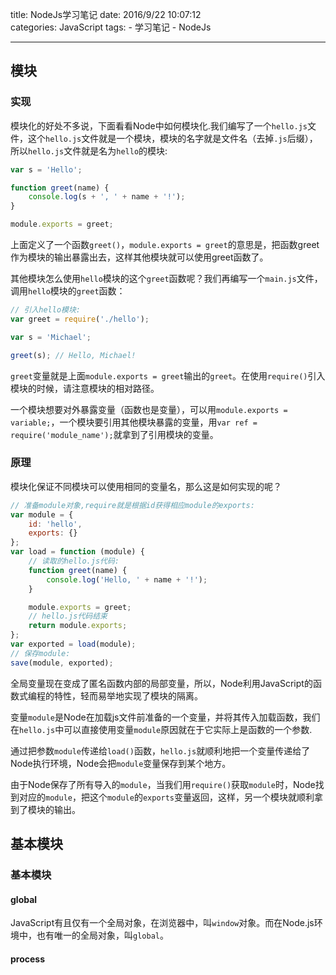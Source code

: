 title: NodeJs学习笔记
date: 2016/9/22 10:07:12  
categories: JavaScript
tags:
	- 学习笔记
	- NodeJs

---


<!--more-->

## 模块
### 实现
模块化的好处不多说，下面看看Node中如何模块化.我们编写了一个`hello.js`文件，这个`hello.js`文件就是一个模块，模块的名字就是文件名（去掉`.js`后缀），所以`hello.js`文件就是名为`hello`的模块:

```javascript
var s = 'Hello';

function greet(name) {
    console.log(s + ', ' + name + '!');
}

module.exports = greet;
```

上面定义了一个函数`greet()`，`module.exports = greet`的意思是，把函数greet作为模块的输出暴露出去，这样其他模块就可以使用greet函数了。

其他模块怎么使用`hello`模块的这个`greet`函数呢？我们再编写一个`main.js`文件，调用`hello`模块的`greet`函数：

```javascript
// 引入hello模块:
var greet = require('./hello');

var s = 'Michael';

greet(s); // Hello, Michael!
```

`greet`变量就是上面`module.exports = greet`输出的`greet`。在使用`require()`引入模块的时候，请注意模块的相对路径。

一个模块想要对外暴露变量（函数也是变量），可以用`module.exports = variable;`，一个模块要引用其他模块暴露的变量，用`var ref = require('module_name');`就拿到了引用模块的变量。

### 原理
模块化保证不同模块可以使用相同的变量名，那么这是如何实现的呢？

```javascript
// 准备module对象,require就是根据id获得相应module的exports:
var module = {
    id: 'hello',
    exports: {}
};
var load = function (module) {
    // 读取的hello.js代码:
    function greet(name) {
        console.log('Hello, ' + name + '!');
    }

    module.exports = greet;
    // hello.js代码结束
    return module.exports;
};
var exported = load(module);
// 保存module:
save(module, exported);
```

全局变量现在变成了匿名函数内部的局部变量，所以，Node利用JavaScript的函数式编程的特性，轻而易举地实现了模块的隔离。

变量`module`是Node在加载js文件前准备的一个变量，并将其传入加载函数，我们在`hello.js`中可以直接使用变量`module`原因就在于它实际上是函数的一个参数.

通过把参数`module`传递给`load()`函数，`hello.js`就顺利地把一个变量传递给了Node执行环境，Node会把`module`变量保存到某个地方。

由于Node保存了所有导入的`module`，当我们用`require()`获取`module`时，Node找到对应的`module`，把这个`module`的`exports`变量返回，这样，另一个模块就顺利拿到了模块的输出。


## 基本模块
### 基本模块
#### global
JavaScript有且仅有一个全局对象，在浏览器中，叫`window`对象。而在Node.js环境中，也有唯一的全局对象，叫`global`。

#### process






















